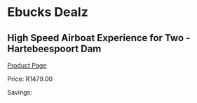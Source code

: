 
# Ebucks Dealz
## High Speed Airboat Experience for Two - Hartebeespoort Dam
[Product Page](https://www.ebucks.com/web/shop/productSelected.do?prodId=265758077&catId=322194367)

Price: R1479.00

Savings: 


	